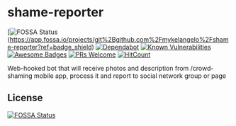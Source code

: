 # shame-reporter
[![FOSSA Status](https://app.fossa.io/api/projects/git%2Bgithub.com%2Fmykelangelo%2Fshame-reporter.svg?type=shield)
(https://app.fossa.io/projects/git%2Bgithub.com%2Fmykelangelo%2Fshame-reporter?ref=badge_shield)
[![Dependabot](https://api.dependabot.com/badges/status?host=github&repo=mykelangelo/shame-reporter)](https://dependabot.com)
[![Known Vulnerabilities](https://snyk.io//test/github/mykelangelo/shame-reporter/badge.svg?targetFile=build.gradle)](https://snyk.io//test/github/mykelangelo/shame-reporter?targetFile=build.gradle)
[![Awesome Badges](https://img.shields.io/badge/badges-awesome-violet.svg)](https://github.com/Naereen/badges)
[![PRs Welcome](https://img.shields.io/badge/PRs-welcome-goldenrod.svg?style=shield)](http://makeapullrequest.com) 
[![HitCount](http://hits.dwyl.io/mykelangelo/shame-reporter.svg)](http://hits.dwyl.io/mykelangelo/shame-reporter)

Web-hooked bot that will receive photos and description from /crowd-shaming mobile app, process it and report to social network group or page

## License
[![FOSSA Status](https://app.fossa.io/api/projects/git%2Bgithub.com%2Fmykelangelo%2Fshame-reporter.svg?type=large)](https://app.fossa.io/projects/git%2Bgithub.com%2Fmykelangelo%2Fshame-reporter?ref=badge_large)
